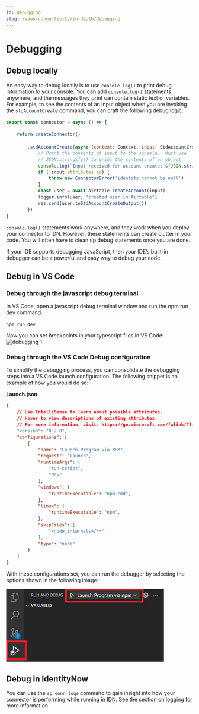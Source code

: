 ```yaml
---
id: debugging
slug: /saas-connectivity/in-depth/debugging
---
```

# Debugging

## Debug locally
An easy way to debug locally is to use ```console.log()``` to print debug information to your console. You can add ```console.log()``` statements anywhere, and the messages they print can contain static text or variables. For example, to see the contents of an input object when you are invoking the ```stdAccountCreate``` command, you can craft the following debug logic:

```javascript
export const connector = async () => {

    return createConnector()

        .stdAccountCreate(async (context: Context, input: StdAccountCreateInput, res: Response<StdAccountCreateOutput>) => {
            // Print the contents of input to the console.  Must use 
            // JSON.stringify() to print the contents of an object.
            console.log(`Input received for account create: ${JSON.stringify(input)}`)
            if (!input.attributes.id) {
                throw new ConnectorError('identity cannot be null')
            }
            const user = await airtable.createAccount(input)
            logger.info(user, "created user in Airtable")
            res.send(user.toStdAccountCreateOutput())
        })
}
```

```console.log()``` statements work anywhere, and they work when you deploy your connector to IDN. However, these statements can create clutter in your code. You will often have to clean up debug statements once you are done.

If your IDE supports debugging JavaScript, then your IDE’s built-in debugger can be a powerful and easy way to debug your code.

## Debug in VS Code
### Debug through the javascript debug terminal

In VS Code, open a javascript debug terminal window and run the npm run dev command.

```npm run dev```

Now you can set breakpoints in your typescript files in VS Code:
![debugging 1](./img/debugging1.png)

### Debug through the VS Code Debug configuration
To simplify the debugging process, you can consolidate the debugging steps into a VS Code launch configuration. The following snippet is an example of how you would do so:

**Launch.json:**
```json
{
    // Use IntelliSense to learn about possible attributes.
    // Hover to view descriptions of existing attributes.
    // For more information, visit: https://go.microsoft.com/fwlink/?linkid=830387
    "version": "0.2.0",
    "configurations": [
        {
            "name": "Launch Program via NPM",
            "request": "launch",
            "runtimeArgs": [
                "run-script",
                "dev"
            ],
            "windows": {
                "runtimeExecutable": "npm.cmd", 
            },
            "linux": {
                "runtimeExecutable": "npm",
            },
            "skipFiles": [
                "<node_internals>/**"
            ],
            "type": "node"
        }
    ]
}
```

With these configurations set, you can run the debugger by selecting the options shown in the following image:

![debugging 2](./img/debugging2.png)

## Debug in IdentityNow
You can use the ```sp conn logs``` command to gain insight into how your connector is performing while running in IDN. See the section on logging for more information.